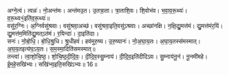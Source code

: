 

  
अग्ने॒त्वं। त्वन्नः॑। नो॒अन्त॑मः। अन्त॑मउ॒त। उ॒तत्रा॒ता। त्रा॒ताशि॒वः। शि॒वोभ॑व। भ॒वा॒व॒रू॒थ्यः॑। व॒रू॒थ्य१॒॑इति॑व॒रू॒थ्यः॑॥  
वसु॑र॒ग्निः। अ॒ग्निर्वसु॑श्रवाः। वसु॑श्रवा॒अच्छ॑। वसु॑श्रवा॒इति॒वसु॑ऽश्रवाः। अच्छा॑नक्षि। न॒क्षि॒द्यु॒मत्त॑मं। द्यु॒मत्त॑मंर॒यिं। द्यु॒मत्त॑म॒मिति॑द्यु॒मत्ऽत॑मं। र॒यिन्दाः॑। दा॒इति॑दाः।  
सनः॑। नो॒बो॒धि॒। बो॒धि॒श्रु॒धि। श्रु॒धीहवं॑। हव॑मुरु॒ष्य। उ॒रु॒ष्यानः॑। नो॒अ॒घा॒य॒तः। अ॒घा॒य॒तस्स॑मस्मात्। अ॒घ॒य॒तइत्य॑घ॒ऽय॒तः। स॒म॒स्मा॒दिति॑समस्मात्॥  
तन्त्वा॑। त्वा॒शो॒चि॒ष्ठ॒। शो॒चि॒ष्ठ॒दी॒दि॒वः॒। दी॒दि॒व॒स्सु॒म्नाय॑। दी॒दि॒व॒इति॑दीदिऽवः। सु॒म्नाय॑नू॒नं। नू॒नमी॑महे। ई॒म॒हे॒सखि॑भ्यः। सखि॑भ्य॒इति॒सखि॑ऽभ्यः॥ 16॥  
